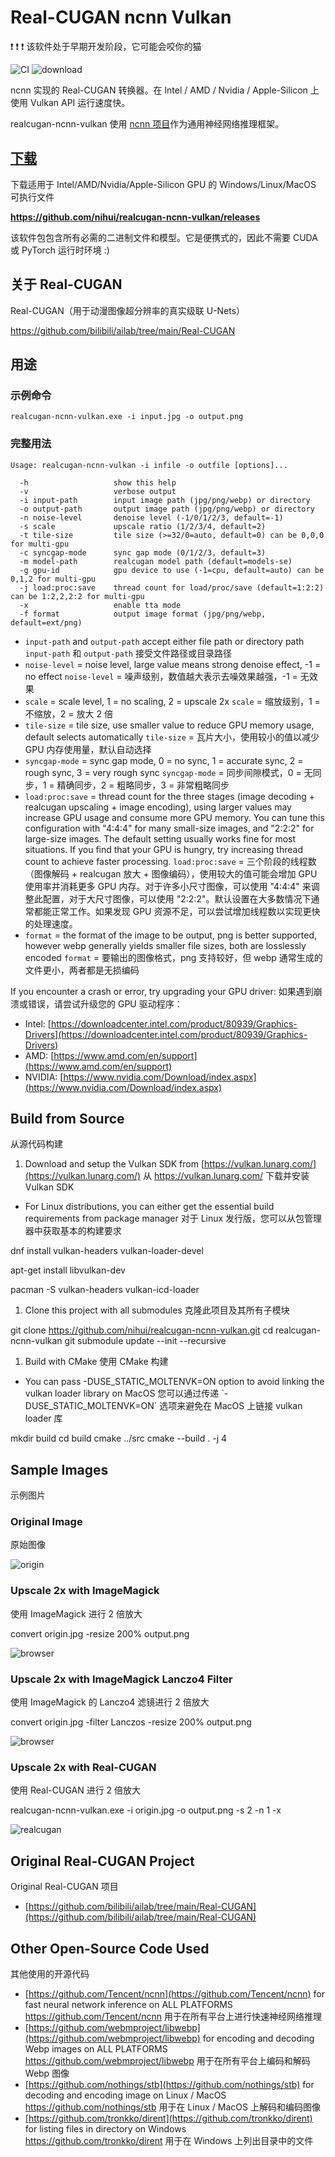 # Real-CUGAN ncnn Vulkan

:exclamation: :exclamation: :exclamation: 该软件处于早期开发阶段，它可能会咬你的猫

![CI](https://github.com/nihui/realcugan-ncnn-vulkan/workflows/CI/badge.svg)
![download](https://img.shields.io/github/downloads/nihui/realcugan-ncnn-vulkan/total.svg)

ncnn 实现的 Real-CUGAN 转换器。在 Intel / AMD / Nvidia / Apple-Silicon 上使用 Vulkan API 运行速度快。

realcugan-ncnn-vulkan 使用 [ncnn 项目](https://github.com/Tencent/ncnn)作为通用神经网络推理框架。

## [下载](https://github.com/nihui/realcugan-ncnn-vulkan/releases)

下载适用于 Intel/AMD/Nvidia/Apple-Silicon GPU 的 Windows/Linux/MacOS 可执行文件

**https://github.com/nihui/realcugan-ncnn-vulkan/releases**

该软件包包含所有必需的二进制文件和模型。它是便携式的，因此不需要 CUDA 或 PyTorch 运行时环境 :)

## 关于 Real-CUGAN

Real-CUGAN（用于动漫图像超分辨率的真实级联 U-Nets）

https://github.com/bilibili/ailab/tree/main/Real-CUGAN

## 用途

### 示例命令

```
realcugan-ncnn-vulkan.exe -i input.jpg -o output.png
```

### 完整用法

```console
Usage: realcugan-ncnn-vulkan -i infile -o outfile [options]...

  -h                   show this help
  -v                   verbose output
  -i input-path        input image path (jpg/png/webp) or directory
  -o output-path       output image path (jpg/png/webp) or directory
  -n noise-level       denoise level (-1/0/1/2/3, default=-1)
  -s scale             upscale ratio (1/2/3/4, default=2)
  -t tile-size         tile size (>=32/0=auto, default=0) can be 0,0,0 for multi-gpu
  -c syncgap-mode      sync gap mode (0/1/2/3, default=3)
  -m model-path        realcugan model path (default=models-se)
  -g gpu-id            gpu device to use (-1=cpu, default=auto) can be 0,1,2 for multi-gpu
  -j load:proc:save    thread count for load/proc/save (default=1:2:2) can be 1:2,2,2:2 for multi-gpu
  -x                   enable tta mode
  -f format            output image format (jpg/png/webp, default=ext/png)
```

*   `input-path` and `output-path` accept either file path or directory path
`input-path` 和 `output-path` 接受文件路径或目录路径
*   `noise-level` = noise level, large value means strong denoise effect, -1 = no effect
`noise-level` = 噪声级别，数值越大表示去噪效果越强，-1 = 无效果
*   `scale` = scale level, 1 = no scaling, 2 = upscale 2x
`scale` = 缩放级别，1 = 不缩放，2 = 放大 2 倍
*   `tile-size` = tile size, use smaller value to reduce GPU memory usage, default selects automatically
`tile-size` = 瓦片大小，使用较小的值以减少 GPU 内存使用量，默认自动选择
*   `syncgap-mode` = sync gap mode, 0 = no sync, 1 = accurate sync, 2 = rough sync, 3 = very rough sync
`syncgap-mode` = 同步间隙模式，0 = 无同步，1 = 精确同步，2 = 粗略同步，3 = 非常粗略同步
*   `load:proc:save` = thread count for the three stages (image decoding + realcugan upscaling + image encoding), using larger values may increase GPU usage and consume more GPU memory. You can tune this configuration with "4:4:4" for many small-size images, and "2:2:2" for large-size images. The default setting usually works fine for most situations. If you find that your GPU is hungry, try increasing thread count to achieve faster processing.
`load:proc:save` = 三个阶段的线程数（图像解码 + realcugan 放大 + 图像编码），使用较大的值可能会增加 GPU 使用率并消耗更多 GPU 内存。对于许多小尺寸图像，可以使用 "4:4:4" 来调整此配置，对于大尺寸图像，可以使用 "2:2:2"。默认设置在大多数情况下通常都能正常工作。如果发现 GPU 资源不足，可以尝试增加线程数以实现更快的处理速度。
*   `format` = the format of the image to be output, png is better supported, however webp generally yields smaller file sizes, both are losslessly encoded
`format` = 要输出的图像格式，png 支持较好，但 webp 通常生成的文件更小，两者都是无损编码

If you encounter a crash or error, try upgrading your GPU driver:
如果遇到崩溃或错误，请尝试升级您的 GPU 驱动程序：

*   Intel: [https://downloadcenter.intel.com/product/80939/Graphics-Drivers](https://downloadcenter.intel.com/product/80939/Graphics-Drivers)
*   AMD: [https://www.amd.com/en/support](https://www.amd.com/en/support)
*   NVIDIA: [https://www.nvidia.com/Download/index.aspx](https://www.nvidia.com/Download/index.aspx)

## Build from Source
从源代码构建

1. Download and setup the Vulkan SDK from [https://vulkan.lunarg.com/](https://vulkan.lunarg.com/)
从 https://vulkan.lunarg.com/ 下载并安装 Vulkan SDK

*   For Linux distributions, you can either get the essential build requirements from package manager
对于 Linux 发行版，您可以从包管理器中获取基本的构建要求

dnf install vulkan-headers vulkan-loader-devel


apt-get install libvulkan-dev


pacman -S vulkan-headers vulkan-icd-loader


1. Clone this project with all submodules
克隆此项目及其所有子模块

git clone https://github.com/nihui/realcugan-ncnn-vulkan.git
cd realcugan-ncnn-vulkan
git submodule update --init --recursive


1. Build with CMake
使用 CMake 构建

*   You can pass -DUSE\_STATIC\_MOLTENVK=ON option to avoid linking the vulkan loader library on MacOS
您可以通过传递 \`-DUSE\_STATIC\_MOLTENVK=ON\` 选项来避免在 MacOS 上链接 vulkan loader 库

mkdir build
cd build
cmake ../src
cmake --build . -j 4


## Sample Images
示例图片
### Original Image
原始图像

![origin](images/0.jpg)

### Upscale 2x with ImageMagick
使用 ImageMagick 进行 2 倍放大

convert origin.jpg -resize 200% output.png


![browser](images/1.png)

### Upscale 2x with ImageMagick Lanczo4 Filter
使用 ImageMagick 的 Lanczo4 滤镜进行 2 倍放大

convert origin.jpg -filter Lanczos -resize 200% output.png


![browser](images/4.png)

### Upscale 2x with Real-CUGAN
使用 Real-CUGAN 进行 2 倍放大

realcugan-ncnn-vulkan.exe -i origin.jpg -o output.png -s 2 -n 1 -x


![realcugan](images/2.png)

## Original Real-CUGAN Project
Original Real-CUGAN 项目

*   [https://github.com/bilibili/ailab/tree/main/Real-CUGAN](https://github.com/bilibili/ailab/tree/main/Real-CUGAN)

## Other Open-Source Code Used
其他使用的开源代码

*   [https://github.com/Tencent/ncnn](https://github.com/Tencent/ncnn) for fast neural network inference on ALL PLATFORMS
https://github.com/Tencent/ncnn 用于在所有平台上进行快速神经网络推理
*   [https://github.com/webmproject/libwebp](https://github.com/webmproject/libwebp) for encoding and decoding Webp images on ALL PLATFORMS
https://github.com/webmproject/libwebp 用于在所有平台上编码和解码 Webp 图像
*   [https://github.com/nothings/stb](https://github.com/nothings/stb) for decoding and encoding image on Linux / MacOS
https://github.com/nothings/stb 用于在 Linux / MacOS 上解码和编码图像
*   [https://github.com/tronkko/dirent](https://github.com/tronkko/dirent) for listing files in directory on Windows
https://github.com/tronkko/dirent 用于在 Windows 上列出目录中的文件

